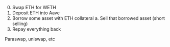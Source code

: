 0. Swap ETH for WETH
1. Deposit ETH into Aave
2. Borrow some asset with ETH collateral
    a. Sell that borrowed asset (short selling)
3. Repay everything back

Paraswap, uniswap, etc
